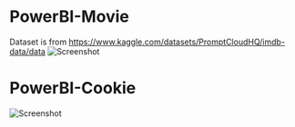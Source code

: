 # PowerBI-Movie
Dataset is from https://www.kaggle.com/datasets/PromptCloudHQ/imdb-data/data
![Screenshot](https://github.com/yuema96/PowerBI-Movie/assets/57729954/eeaf36d9-6f11-4e13-a5cb-c20d0ebc1b1f)

# PowerBI-Cookie
![Screenshot](https://github.com/yuema96/PowerBI-Movie/assets/57729954/8f54e013-8186-4a1b-929f-c33339a9e731)
